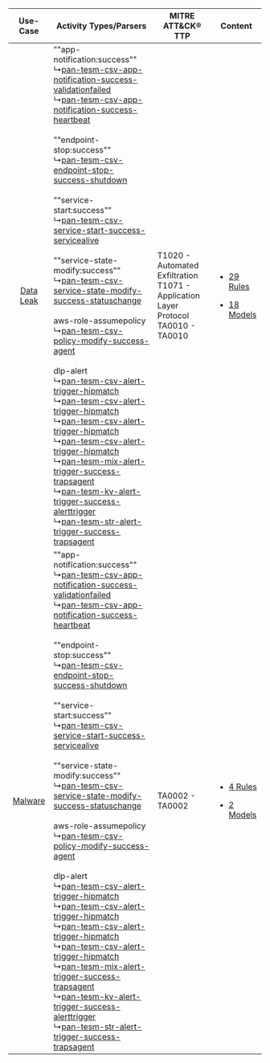 |    Use-Case    | Activity Types/Parsers    | MITRE ATT&CK® TTP    | Content    |
|:----:| ---- | ---- | ---- |
| [Data Leak](../../../UseCases/uc_data_leak.md) |  ""app-notification:success""<br> ↳[pan-tesm-csv-app-notification-success-validationfailed](Ps/pC_pantesmcsvappnotificationsuccessvalidationfailed.md)<br> ↳[pan-tesm-csv-app-notification-success-heartbeat](Ps/pC_pantesmcsvappnotificationsuccessheartbeat.md)<br><br> ""endpoint-stop:success""<br> ↳[pan-tesm-csv-endpoint-stop-success-shutdown](Ps/pC_pantesmcsvendpointstopsuccessshutdown.md)<br><br> ""service-start:success""<br> ↳[pan-tesm-csv-service-start-success-servicealive](Ps/pC_pantesmcsvservicestartsuccessservicealive.md)<br><br> ""service-state-modify:success""<br> ↳[pan-tesm-csv-service-state-modify-success-statuschange](Ps/pC_pantesmcsvservicestatemodifysuccessstatuschange.md)<br><br> aws-role-assumepolicy<br> ↳[pan-tesm-csv-policy-modify-success-agent](Ps/pC_pantesmcsvpolicymodifysuccessagent.md)<br><br> dlp-alert<br> ↳[pan-tesm-csv-alert-trigger-hipmatch](Ps/pC_pantesmcsvalerttriggerhipmatch.md)<br> ↳[pan-tesm-csv-alert-trigger-hipmatch](Ps/pC_pantesmcsvalerttriggerhipmatch.md)<br> ↳[pan-tesm-csv-alert-trigger-hipmatch](Ps/pC_pantesmcsvalerttriggerhipmatch.md)<br> ↳[pan-tesm-csv-alert-trigger-hipmatch](Ps/pC_pantesmcsvalerttriggerhipmatch.md)<br> ↳[pan-tesm-mix-alert-trigger-success-trapsagent](Ps/pC_pantesmmixalerttriggersuccesstrapsagent.md)<br> ↳[pan-tesm-kv-alert-trigger-success-alerttrigger](Ps/pC_pantesmkvalerttriggersuccessalerttrigger.md)<br> ↳[pan-tesm-str-alert-trigger-success-trapsagent](Ps/pC_pantesmstralerttriggersuccesstrapsagent.md)<br> | T1020 - Automated Exfiltration<br>T1071 - Application Layer Protocol<br>TA0010 - TA0010<br> | [<ul><li>29 Rules</li></ul><ul><li>18 Models</li></ul>](RM/r_m_palo_alto_networks_traps_endpoint_security_manager_Data_Leak.md) |
|   [Malware](../../../UseCases/uc_malware.md)   |  ""app-notification:success""<br> ↳[pan-tesm-csv-app-notification-success-validationfailed](Ps/pC_pantesmcsvappnotificationsuccessvalidationfailed.md)<br> ↳[pan-tesm-csv-app-notification-success-heartbeat](Ps/pC_pantesmcsvappnotificationsuccessheartbeat.md)<br><br> ""endpoint-stop:success""<br> ↳[pan-tesm-csv-endpoint-stop-success-shutdown](Ps/pC_pantesmcsvendpointstopsuccessshutdown.md)<br><br> ""service-start:success""<br> ↳[pan-tesm-csv-service-start-success-servicealive](Ps/pC_pantesmcsvservicestartsuccessservicealive.md)<br><br> ""service-state-modify:success""<br> ↳[pan-tesm-csv-service-state-modify-success-statuschange](Ps/pC_pantesmcsvservicestatemodifysuccessstatuschange.md)<br><br> aws-role-assumepolicy<br> ↳[pan-tesm-csv-policy-modify-success-agent](Ps/pC_pantesmcsvpolicymodifysuccessagent.md)<br><br> dlp-alert<br> ↳[pan-tesm-csv-alert-trigger-hipmatch](Ps/pC_pantesmcsvalerttriggerhipmatch.md)<br> ↳[pan-tesm-csv-alert-trigger-hipmatch](Ps/pC_pantesmcsvalerttriggerhipmatch.md)<br> ↳[pan-tesm-csv-alert-trigger-hipmatch](Ps/pC_pantesmcsvalerttriggerhipmatch.md)<br> ↳[pan-tesm-csv-alert-trigger-hipmatch](Ps/pC_pantesmcsvalerttriggerhipmatch.md)<br> ↳[pan-tesm-mix-alert-trigger-success-trapsagent](Ps/pC_pantesmmixalerttriggersuccesstrapsagent.md)<br> ↳[pan-tesm-kv-alert-trigger-success-alerttrigger](Ps/pC_pantesmkvalerttriggersuccessalerttrigger.md)<br> ↳[pan-tesm-str-alert-trigger-success-trapsagent](Ps/pC_pantesmstralerttriggersuccesstrapsagent.md)<br> | TA0002 - TA0002<br>    | [<ul><li>4 Rules</li></ul><ul><li>2 Models</li></ul>](RM/r_m_palo_alto_networks_traps_endpoint_security_manager_Malware.md)     |